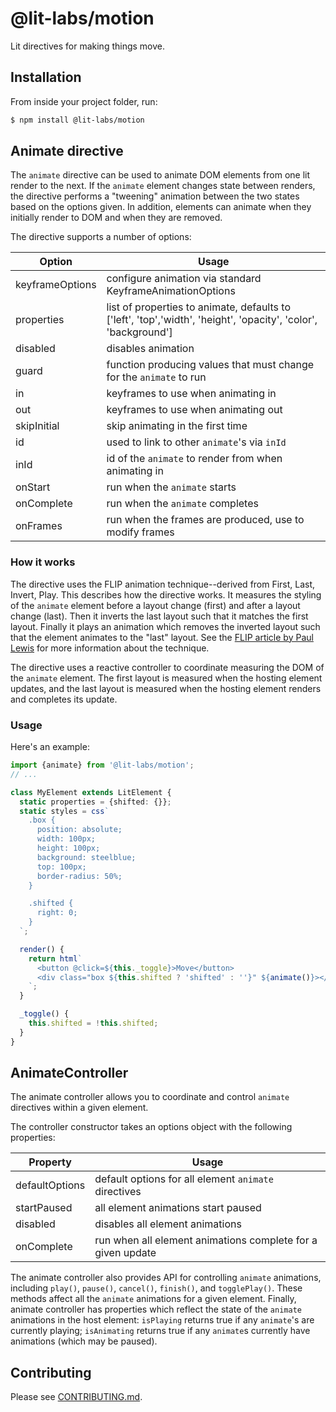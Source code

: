 # @lit-labs/motion

Lit directives for making things move.

## Installation

From inside your project folder, run:

```bash
$ npm install @lit-labs/motion
```

## Animate directive

The `animate` directive can be used to animate DOM elements from one lit render
to the next. If the `animate` element changes state between renders, the directive
performs a "tweening" animation between the two states based on the options given. 
In addition, elements can animate when they initially render to DOM and when they 
are removed.

The directive supports a number of options:

| Option          | Usage                                                                                                          |
| --------------- | -------------------------------------------------------------------------------------------------------------- |
| keyframeOptions | configure animation via standard KeyframeAnimationOptions                                                      |
| properties      | list of properties to animate, defaults to ['left', 'top','width', 'height', 'opacity', 'color', 'background'] |
| disabled        | disables animation                                                                                             |
| guard           | function producing values that must change for the `animate` to run                                            |
| in              | keyframes to use when animating in                                                                             |
| out             | keyframes to use when animating out                                                                            |
| skipInitial     | skip animating in the first time                                                                               |
| id              | used to link to other `animate`'s via `inId`                                                                   |
| inId            | id of the `animate` to render from when animating in                                                           |
| onStart         | run when the `animate` starts                                                                                  |
| onComplete      | run when the `animate` completes                                                                               |
| onFrames        | run when the frames are produced, use to modify frames                                                         |

### How it works

The directive uses the FLIP animation technique--derived from First, Last, Invert, 
Play. This describes how the directive works. It measures the styling of the `animate` 
element before a layout change (first) and after a layout change (last). Then it 
inverts the last layout such that it matches the first layout. Finally it plays an 
animation which removes the inverted layout such that the element animates to the 
"last" layout. See the [FLIP article by Paul Lewis](https://aerotwist.com/blog/flip-your-animations/)
for more information about the technique.

The directive uses a reactive controller to coordinate measuring the DOM of the
`animate` element. The first layout is measured when the hosting element updates,
and the last layout is measured when the hosting element renders and completes
its update.

### Usage

Here's an example:

```ts
import {animate} from '@lit-labs/motion';
// ...

class MyElement extends LitElement {
  static properties = {shifted: {}};
  static styles = css`
    .box {
      position: absolute;
      width: 100px;
      height: 100px;
      background: steelblue;
      top: 100px;
      border-radius: 50%;
    }

    .shifted {
      right: 0;
    }
  `;

  render() {
    return html`
      <button @click=${this._toggle}>Move</button>
      <div class="box ${this.shifted ? 'shifted' : ''}" ${animate()}></div>
    `;
  }

  _toggle() {
    this.shifted = !this.shifted;
  }
}
```

## AnimateController

The animate controller allows you to coordinate and control `animate` directives within
a given element.

The controller constructor takes an options object with the following properties:

| Property       | Usage                                                       |
| -------------- | ----------------------------------------------------------- |
| defaultOptions | default options for all element `animate` directives        |
| startPaused    | all element animations start paused                         |
| disabled       | disables all element animations                             |
| onComplete     | run when all element animations complete for a given update |

The animate controller also provides API for controlling `animate` animations,
including `play()`, `pause()`, `cancel()`, `finish()`, and `togglePlay()`.
These methods affect all the `animate` animations for a given element. Finally,
animate controller has properties which reflect the state of the `animate` animations
in the host element: `isPlaying` returns true if any `animate`'s are
currently playing; `isAnimating` returns true if any `animate`s currently have
animations (which may be paused).

## Contributing

Please see [CONTRIBUTING.md](./CONTRIBUTING.md).
